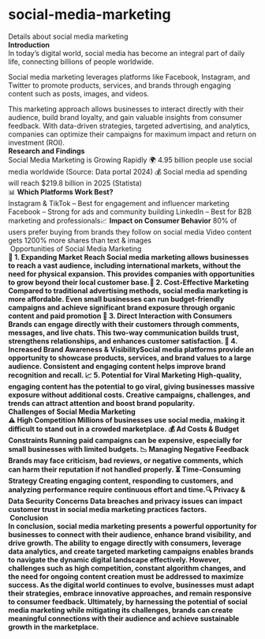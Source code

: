 # social-media-marketing
Details about social media marketing</br>
<b>Introduction</b></br>
In today’s digital world, social media has become an integral part of daily life, connecting billions of people worldwide.​

Social media marketing leverages platforms like Facebook, Instagram, and Twitter to promote products, services, and brands through engaging content such as posts, images, and videos.​

This marketing approach allows businesses to interact directly with their audience, build brand loyalty, and gain valuable insights from consumer feedback. With data-driven strategies, targeted advertising, and analytics, companies can optimize their campaigns for maximum impact and return on investment (ROI).​</br>
<b>Research and Findings</b>​</br>
Social Media Marketing is Growing Rapidly​
🌍 4.95 billion people use social media worldwide (Source: Data portal 2024)​
💰 Social media ad spending will reach $219.8 billion in 2025 (Statista)​</br>
📊 <b>Which Platforms Work Best?</b>​</br>
Instagram & TikTok – Best for engagement and influencer marketing​
Facebook – Strong for ads and community building​
LinkedIn – Best for B2B marketing and professionals​​
📈 <b>Impact on Consumer Behavior​</b>
80% of users prefer buying from brands they follow on social media​
Video content gets 1200% more shares than text & images</br>​
Opportunities of Social Media Marketing​<b></br>
🚀 1. Expanding Market Reach​
Social media marketing allows businesses to reach a vast audience, including international markets, without the need for physical expansion. This provides companies with opportunities to grow beyond their local customer base.​
🎯 2. Cost-Effective Marketing​
Compared to traditional advertising methods, social media marketing is more affordable. Even small businesses can run budget-friendly campaigns and achieve significant brand exposure through organic content and paid promotion​
💬 3. Direct Interaction with Consumers​
Brands can engage directly with their customers through comments, messages, and live chats. This two-way communication builds trust, strengthens relationships, and enhances customer satisfaction.​
📢 4. Increased Brand Awareness & Visibility​
Social media platforms provide an opportunity to showcase products, services, and brand values to a large audience. Consistent and engaging content helps improve brand recognition and recall.​
📈 5. Potential for Viral Marketing​
High-quality, engaging content has the potential to go viral, giving businesses massive exposure without additional costs. Creative campaigns, challenges, and trends can attract attention and boost brand popularity.​</br>
<b>Challenges of Social Media Marketing​</b></br>
⚠️ High Competition​
Millions of businesses use social media, making it difficult to stand out in a crowded marketplace.​
💰 Ad Costs & Budget Constraints​
Running paid campaigns can be expensive, especially for small businesses with limited budgets.​
📉 Managing Negative Feedback​
Brands may face criticism, bad reviews, or negative comments, which can harm their reputation if not handled properly.​
⏳ Time-Consuming Strategy​
Creating engaging content, responding to customers, and analyzing performance require continuous effort and time.​
🔍 Privacy & Data Security Concerns​
Data breaches and privacy issues can impact customer trust in social media marketing practices factors.</br>​
<b>Conclusion​</b></br>
In conclusion, social media marketing presents a powerful opportunity for businesses to connect with their audience, enhance brand visibility, and drive growth. The ability to engage directly with consumers, leverage data analytics, and create targeted marketing campaigns enables brands to navigate the dynamic digital landscape effectively.​
However, challenges such as high competition, constant algorithm changes, and the need for ongoing content creation must be addressed to maximize success. As the digital world continues to evolve, businesses must adapt their strategies, embrace innovative approaches, and remain responsive to consumer feedback.​
Ultimately, by harnessing the potential of social media marketing while mitigating its challenges, brands can create meaningful connections with their audience and achieve sustainable growth in the marketplace.​

​
